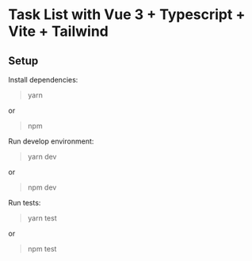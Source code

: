 # Task List with Vue 3 + Typescript + Vite + Tailwind
## Setup

Install dependencies:

> yarn 

or

> npm

Run develop environment:

> yarn dev

or

> npm dev

Run tests:

> yarn test

or

> npm test